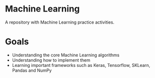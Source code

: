 # Machine Learning
A repository with Machine Learning practice activities.

# Goals
* Understanding the core Machine Learning algorithms
* Understanding how to implement them
* Learning important frameworks such as Keras, Tensorflow, SKLearn, Pandas and NumPy
